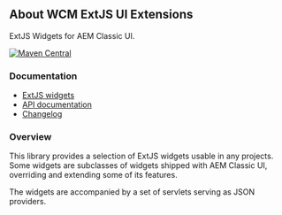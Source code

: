 ## About WCM ExtJS UI Extensions

ExtJS Widgets for AEM Classic UI.

[![Maven Central](https://maven-badges.herokuapp.com/maven-central/io.wcm/io.wcm.wcm.ui.extjs/badge.svg)](https://maven-badges.herokuapp.com/maven-central/io.wcm/io.wcm.wcm.ui.extjs)


### Documentation

* [ExtJS widgets][widgets]
* [API documentation][apidocs]
* [Changelog][changelog]


### Overview

This library provides a selection of ExtJS widgets usable in any projects. Some widgets are subclasses of widgets shipped with AEM Classic UI, overriding and extending some of its features.

The widgets are accompanied by a set of servlets serving as JSON providers.


[widgets]: widgets.html
[apidocs]: apidocs/
[changelog]: changes-report.html
